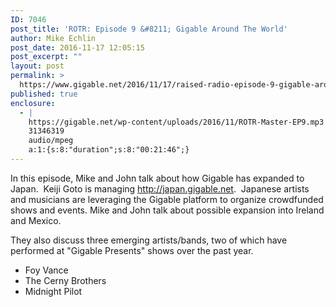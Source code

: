 ```yaml
---
ID: 7046
post_title: 'ROTR: Episode 9 &#8211; Gigable Around The World'
author: Mike Echlin
post_date: 2016-11-17 12:05:15
post_excerpt: ""
layout: post
permalink: >
  https://www.gigable.net/2016/11/17/raised-radio-episode-9-gigable-around-world/
published: true
enclosure:
  - |
    https://gigable.net/wp-content/uploads/2016/11/ROTR-Master-EP9.mp3
    31346319
    audio/mpeg
    a:1:{s:8:"duration";s:8:"00:21:46";}
---
```

In this episode, Mike and John talk about how Gigable has expanded to Japan.  Keiji Goto is managing <a href="http://japan.gigable.net">http://japan.gigable.net</a>.  Japanese artists and musicians are leveraging the Gigable platform to organize crowdfunded shows and events. Mike and John talk about possible expansion into Ireland and Mexico.

They also discuss three emerging artists/bands, two of which have performed at "Gigable Presents" shows over the past year.
<ul>
 	<li>Foy Vance</li>
 	<li>The Cerny Brothers</li>
 	<li>Midnight Pilot</li>
</ul>